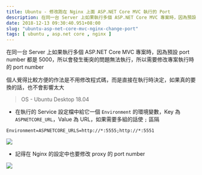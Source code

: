 ```yaml
---
title: Ubuntu - 修改跑在 Nginx 上面 ASP.NET Core MVC 執行的 Port
description: 在同一台 Server 上如果執行多個 ASP.NET Core MVC 專案時，因為預設 port number 都是 5000，所以會發生衝突的問題無法執行，所以需要修改專案執行時的 port number
date: 2018-12-13 09:30:40.951+08:00
slug: "ubuntu-asp-net-core-mvc-nginx-change-port"
tags: [ ubuntu , asp.net core , nginx ]
---
```


在同一台 Server 上如果執行多個 ASP.NET Core MVC 專案時，因為預設 port number 都是 5000，所以會發生衝突的問題無法執行，所以需要修改專案執行時的 port number

個人覺得比較方便的作法是不用修改程式碼，而是直接在執行時決定，如果真的要換的話，也不會影響太大

> OS - Ubuntu Desktop 18.04

- 在執行的 Service 設定檔中給它一個 `Environment` 的環境變數，Key 為 `ASPNETCORE_URL`，Value 為 URL，如果需要多組的話使 `;` 區隔

```shell
Environment=ASPNETCORE_URLS=http://*:5555;http://*:5551
```

![](/images/404.webp)

- 記得在 Nginx 的設定中也要修改 proxy 的 port number

![](/images/404.webp)